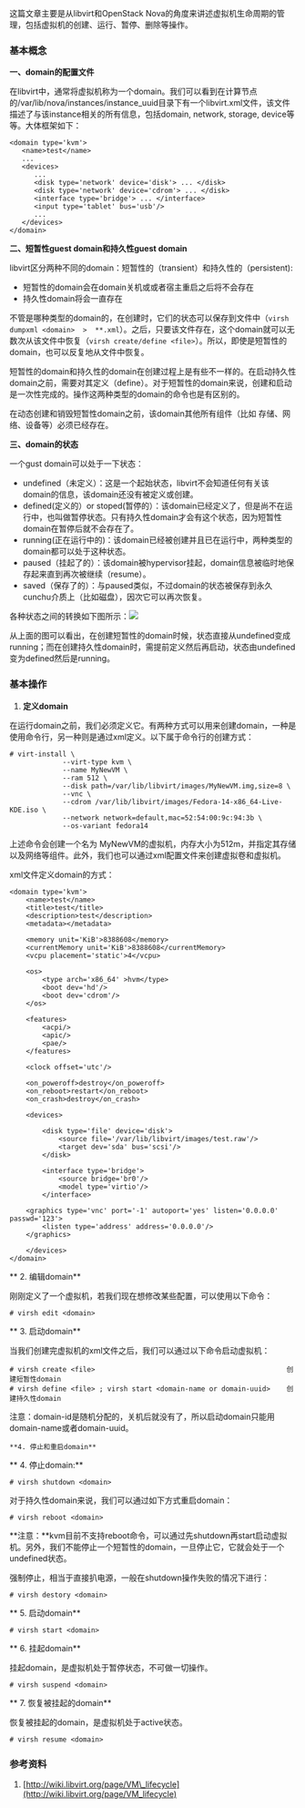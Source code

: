 这篇文章主要是从libvirt和OpenStack Nova的角度来讲述虚拟机生命周期的管理，包括虚拟机的创建、运行、暂停、删除等操作。

### 基本概念

**一、domain的配置文件**

在libvirt中，通常将虚拟机称为一个domain。我们可以看到在计算节点的/var/lib/nova/instances/instance\_uuid目录下有一个libvirt.xml文件，该文件描述了与该instance相关的所有信息，包括domain, network, storage, device等等。大体框架如下：

```
<domain type='kvm'>
   <name>test</name>
   ...
   <devices>
      ...
      <disk type='network' device='disk'> ... </disk>
      <disk type='network' device='cdrom'> ... </disk>
      <interface type='bridge'> ... </interface>
      <input type='tablet' bus='usb'/>
      ...
   </devices>
</domain>
```

**二、短暂性guest domain和持久性guest domain**

libvirt区分两种不同的domain：短暂性的（transient）和持久性的（persistent\):

* 短暂性的domain会在domain关机或或者宿主重启之后将不会存在
* 持久性domain将会一直存在

不管是哪种类型的domain的，在创建时，它们的状态可以保存到文件中（`virsh dumpxml <domain>  >  **.xml`）。之后，只要该文件存在，这个domain就可以无数次从该文件中恢复（`virsh create/define <file>`）。所以，即使是短暂性的domain，也可以反复地从文件中恢复。

短暂性的domain和持久性的domain在创建过程上是有些不一样的。在启动持久性domain之前，需要对其定义（define）。对于短暂性的domain来说，创建和启动是一次性完成的。操作这两种类型的domain的命令也是有区别的。

在动态创建和销毁短暂性domain之前，该domain其他所有组件（比如  存储、网络、设备等）必须已经存在。

**三、domain的状态**

一个gust domain可以处于一下状态：

* undefined（未定义）：这是一个起始状态，libvirt不会知道任何有关该domain的信息，该domain还没有被定义或创建。
* defined\(定义的）or stoped\(暂停的）：该domain已经定义了，但是尚不在运行中，也叫做暂停状态。只有持久性domain才会有这个状态，因为短暂性domain在暂停后就不会存在了。
* running\(正在运行中的\)：该domain已经被创建并且已在运行中，两种类型的domain都可以处于这种状态。
* paused（挂起了的）：该domain被hypervisor挂起，domain信息被临时地保存起来直到再次被继续（resume）。
* saved（保存了的）：与paused类似，不过domain的状态被保存到永久cunchu介质上（比如磁盘），因次它可以再次恢复。

各种状态之间的转换如下图所示：![](/images/basis/domain_state.png)

从上面的图可以看出，在创建短暂性的domain时候，状态直接从undefined变成running；而在创建持久性domain时，需提前定义然后再启动，状态由undefined变为defined然后是running。

### 基本操作

1. **定义domain**

在运行domain之前，我们必须定义它。有两种方式可以用来创建domain，一种是使用命令行，另一种则是通过xml定义。以下属于命令行的创建方式：

```
# virt-install \           
             --virt-type kvm \
             --name MyNewVM \
             --ram 512 \
             --disk path=/var/lib/libvirt/images/MyNewVM.img,size=8 \
             --vnc \
             --cdrom /var/lib/libvirt/images/Fedora-14-x86_64-Live-KDE.iso \
             --network network=default,mac=52:54:00:9c:94:3b \
             --os-variant fedora14
```

上述命令会创建一个名为 MyNewVM的虚拟机，内存大小为512m，并指定其存储以及网络等组件。此外，我们也可以通过xml配置文件来创建虚拟卷和虚拟机。

xml文件定义domain的方式：

```
<domain type='kvm'>
    <name>test</name>
    <title>test</title>
    <description>test</description>
    <metadata></metadata>

    <memory unit='KiB'>8388608</memory>
    <currentMemory unit='KiB'>8388608</currentMemory>
    <vcpu placement='static'>4</vcpu>

    <os>
        <type arch='x86_64' >hvm</type>
        <boot dev='hd'/>
        <boot dev='cdrom'/>
    </os>

    <features>
        <acpi/>
        <apic/>
        <pae/>
    </features>

    <clock offset='utc'/>

    <on_poweroff>destroy</on_poweroff>
    <on_reboot>restart</on_reboot>
    <on_crash>destroy</on_crash>

    <devices>

        <disk type='file' device='disk'>
            <source file='/var/lib/libvirt/images/test.raw'/>
            <target dev='sda' bus='scsi'/>
        </disk>

        <interface type='bridge'>
            <source bridge='br0'/>
            <model type='virtio'/>
        </interface>

    <graphics type='vnc' port='-1' autoport='yes' listen='0.0.0.0' passwd='123'> 
        <listen type='address' address='0.0.0.0'/>
    </graphics>

    </devices>
</domain>
```

**    2. 编辑domain**

刚刚定义了一个虚拟机，若我们现在想修改某些配置，可以使用以下命令：

```
# virsh edit <domain>
```

**    3. 启动domain**

当我们创建完虚拟机的xml文件之后，我们可以通过以下命令启动虚拟机：

```
# virsh create <file>                                               创建短暂性domain
# virsh define <file> ; virsh start <domain-name or domain-uuid>    创建持久性domain
```

注意：domain-id是随机分配的，关机后就没有了，所以启动domain只能用domain-name或者domain-uuid。

```
**4. 停止和重启domain**
```

**   4. 停止domain:**

```
# virsh shutdown <domain>
```

对于持久性domain来说，我们可以通过如下方式重启domain：

```
# virsh reboot <domain>
```

**注意：**kvm目前不支持reboot命令，可以通过先shutdown再start启动虚拟机。另外，我们不能停止一个短暂性的domain，一旦停止它，它就会处于一个undefined状态。

强制停止，相当于直接扒电源，一般在shutdown操作失败的情况下进行：

```
# virsh destory <domain>
```

**    5. 启动domain**

```
# virsh start <domain>
```

**    6. 挂起domain**

挂起domain，是虚拟机处于暂停状态，不可做一切操作。

```
# virsh suspend <domain>
```

**    7. 恢复被挂起的domain**

恢复被挂起的domain，是虚拟机处于active状态。

```
# virsh resume <domain>
```

### 参考资料

1. [http://wiki.libvirt.org/page/VM\_lifecycle](http://wiki.libvirt.org/page/VM_lifecycle)



